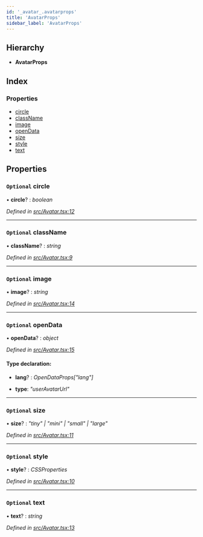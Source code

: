 ```yaml
---
id: '_avatar_.avatarprops'
title: 'AvatarProps'
sidebar_label: 'AvatarProps'
---
```


## Hierarchy

- **AvatarProps**

## Index

### Properties

- [circle](_avatar_.avatarprops.md#optional-circle)
- [className](_avatar_.avatarprops.md#optional-classname)
- [image](_avatar_.avatarprops.md#optional-image)
- [openData](_avatar_.avatarprops.md#optional-opendata)
- [size](_avatar_.avatarprops.md#optional-size)
- [style](_avatar_.avatarprops.md#optional-style)
- [text](_avatar_.avatarprops.md#optional-text)

## Properties

### `Optional` circle

• **circle**? : _boolean_

_Defined in [src/Avatar.tsx:12](https://github.com/tarojsx/ui/blob/v0.11.0/src/Avatar.tsx#L12)_

---

### `Optional` className

• **className**? : _string_

_Defined in [src/Avatar.tsx:9](https://github.com/tarojsx/ui/blob/v0.11.0/src/Avatar.tsx#L9)_

---

### `Optional` image

• **image**? : _string_

_Defined in [src/Avatar.tsx:14](https://github.com/tarojsx/ui/blob/v0.11.0/src/Avatar.tsx#L14)_

---

### `Optional` openData

• **openData**? : _object_

_Defined in [src/Avatar.tsx:15](https://github.com/tarojsx/ui/blob/v0.11.0/src/Avatar.tsx#L15)_

#### Type declaration:

- **lang**? : _OpenDataProps["lang"]_

- **type**: _"userAvatarUrl"_

---

### `Optional` size

• **size**? : _"tiny" | "mini" | "small" | "large"_

_Defined in [src/Avatar.tsx:11](https://github.com/tarojsx/ui/blob/v0.11.0/src/Avatar.tsx#L11)_

---

### `Optional` style

• **style**? : _CSSProperties_

_Defined in [src/Avatar.tsx:10](https://github.com/tarojsx/ui/blob/v0.11.0/src/Avatar.tsx#L10)_

---

### `Optional` text

• **text**? : _string_

_Defined in [src/Avatar.tsx:13](https://github.com/tarojsx/ui/blob/v0.11.0/src/Avatar.tsx#L13)_
